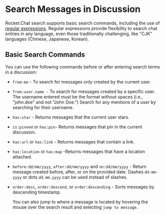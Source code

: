# Search Messages in Discussion

Rocket.Chat search supports basic search commands, including the use of [regular expressions](https://en.wikipedia.org/wiki/Regular\_expression). Regular expressions provide flexibility to search chat entries in any language, even those traditionally challenging, like "CJK" languages (Chinese, Japanese, Korean).

## Basic Search Commands

You can use the following commands before or after entering search terms in a discussion:

* `from:me` - To search for messages only created by the current user.
* `from:user.name -` To search for messages created by a specific user. The username entered must be the format without spaces (i.e., "john.doe" and not "John Doe.") Search for any mentions of a user by searching for their username.
* `has:star` - Returns messages that the current user stars.
* `is:pinned` or `has:pin`- Returns messages that pin in the current discussion.
* `has:url` or `has:link` - Returns messages that contain a link.
* `has:location` or `has:map` -Returns messages that have a location attached.
* `before:dd/mm/yyyy`, `after:dd/mm/yyyy` and `on:dd/mm/yyyy` - Return message created before, after, or on the provided date. Dashes `dd-mm-yyyy` or dots `dd.mm.yyyy` can be used instead of slashes.
*   `order:desc`, `order:descend`, or `order:descending` - Sorts messages by descending timestamp.

    You can also jump to where a message is located by hovering the mouse over the search result and selecting `jump to message.`
